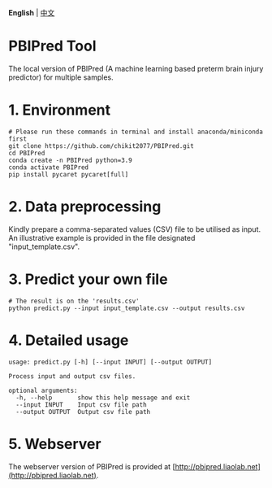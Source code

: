 **English** | [中文](http://pbipred.liaolab.net/PBIPred_for_Chinese_users)
# PBIPred Tool
The local version of PBIPred (A machine learning based preterm brain injury predictor) for multiple samples.
# 1. Environment
```
# Please run these commands in terminal and install anaconda/miniconda first
git clone https://github.com/chikit2077/PBIPred.git
cd PBIPred
conda create -n PBIPred python=3.9
conda activate PBIPred
pip install pycaret pycaret[full]
```
# 2. Data preprocessing
Kindly prepare a comma-separated values (CSV) file to be utilised as input. An illustrative example is provided in the file designated "input_template.csv".
# 3. Predict your own file
```
# The result is on the 'results.csv'
python predict.py --input input_template.csv --output results.csv
```
# 4. Detailed usage
```
usage: predict.py [-h] [--input INPUT] [--output OUTPUT]

Process input and output csv files.

optional arguments:
  -h, --help       show this help message and exit
  --input INPUT    Input csv file path
  --output OUTPUT  Output csv file path
```
# 5. Webserver
The webserver version of PBIPred is provided at [http://pbipred.liaolab.net](http://pbipred.liaolab.net).
